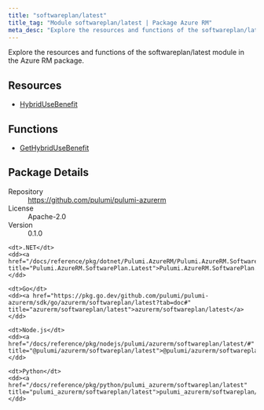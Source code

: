 ```yaml
---
title: "softwareplan/latest"
title_tag: "Module softwareplan/latest | Package Azure RM"
meta_desc: "Explore the resources and functions of the softwareplan/latest module in the Azure RM package."
---
```


<!-- WARNING: this file was generated by Pulumi Docs Generator. -->
<!-- Do not edit by hand unless you're certain you know what you are doing! -->

Explore the resources and functions of the softwareplan/latest module in the Azure RM package.

<h2 id="resources">Resources</h2>
<ul class="api">
    <li><a href="hybridusebenefit" title="HybridUseBenefit"><span class="symbol resource"></span>HybridUseBenefit</a></li>
</ul>

<h2 id="functions">Functions</h2>
<ul class="api">
    <li><a href="gethybridusebenefit" title="GetHybridUseBenefit"><span class="symbol function"></span>GetHybridUseBenefit</a></li>
</ul>

<h2 id="package-details">Package Details</h2>
<dl class="package-details">
	<dt>Repository</dt>
	<dd><a href="https://github.com/pulumi/pulumi-azurerm">https://github.com/pulumi/pulumi-azurerm</a></dd>
	<dt>License</dt>
	<dd>Apache-2.0</dd>
	<dt>Version</dt>
	<dd>0.1.0</dd>
</dl>



<dl class="tabular">

    <dt>.NET</dt>
    <dd><a href="/docs/reference/pkg/dotnet/Pulumi.AzureRM/Pulumi.AzureRM.SoftwarePlan.Latest.html" title="Pulumi.AzureRM.SoftwarePlan.Latest">Pulumi.AzureRM.SoftwarePlan.Latest</a></dd>

    <dt>Go</dt>
    <dd><a href="https://pkg.go.dev/github.com/pulumi/pulumi-azurerm/sdk/go/azurerm/softwareplan/latest?tab=doc#" title="azurerm/softwareplan/latest">azurerm/softwareplan/latest</a></dd>

    <dt>Node.js</dt>
    <dd><a href="/docs/reference/pkg/nodejs/pulumi/azurerm/softwareplan/latest/#" title="@pulumi/azurerm/softwareplan/latest">@pulumi/azurerm/softwareplan/latest</a></dd>

    <dt>Python</dt>
    <dd><a href="/docs/reference/pkg/python/pulumi_azurerm/softwareplan/latest" title="pulumi_azurerm/softwareplan/latest">pulumi_azurerm/softwareplan/latest</a></dd>

</dl>

